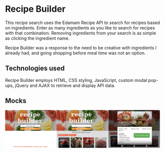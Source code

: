 # Recipe Builder

This recipe search uses the Edamam Recipe API to search for recipes based on ingredients.  Enter as many ingredients as you like to search for recipes with that combination. Removing ingredients from your search is as simple as clicking the ingredient name.

Recipe Builder was a response to the need to be creative with ingredients I already had, and going shopping before meal time was not an option.

## Technologies used

Recipe Builder employs HTML, CSS styling, JavaScript, custom modal pop-ups, jQuery and AJAX to retrieve and display API data.

## Mocks
![Recipe Builder Site Mock-up](recipe-builder-mockup2.jpg)
